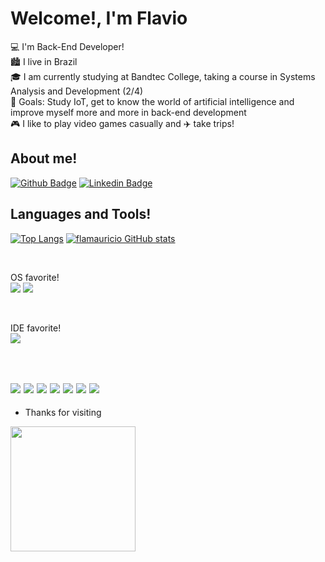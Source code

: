  # Welcome!, I'm Flavio

💻 I'm Back-End Developer!
<br>
🏙️ I live in Brazil
<br>
🎓 I am currently studying at Bandtec College, taking a course in Systems Analysis and Development (2/4)
<br>
🚀 Goals: Study IoT, get to know the world of artificial intelligence and improve myself more and more in back-end development
<br>
🎮 I like to play video games casually and ✈️ take trips!

## About me!
[![Github Badge](https://img.shields.io/badge/-Github-000?style=flat-square&logo=Github&logoColor=white&link=https://github.com/flamauricio)](https://github.com/flamauricio)
[![Linkedin Badge](https://img.shields.io/badge/-LinkedIn-blue?style=flat-square&logo=Linkedin&logoColor=white&link=https://www.linkedin.com/in/flaviomauricio17/)]( https://www.linkedin.com/in/flaviomauricio17/)

## Languages and Tools!
 [![Top Langs](https://github-readme-stats.vercel.app/api/top-langs/?username=flamauricio)](https://github.com/flamauricio/github-readme-stats) [![flamauricio GitHub stats](https://github-readme-stats.vercel.app/api?username=flamauricio)](https://github.com/flamauricio/github-readme-stats)
 
<br>

OS favorite!
<br>
<img src="https://img.shields.io/badge/Linux-FCC624?style=for-the-badge&logo=linux&logoColor=black" /> <img src="https://img.shields.io/badge/Ubuntu-E95420?style=for-the-badge&logo=ubuntu&logoColor=white" />

<br>

IDE favorite! 
<br>
<img src="https://img.shields.io/badge/Visual_Studio_Code-0078D4?style=for-the-badge&logo=visual%20studio%20code&logoColor=white" />

<br>

<img src="https://img.shields.io/badge/HTML5-E34F26?style=for-the-badge&logo=html5&logoColor=white" /> <img src= "https://img.shields.io/badge/JavaScript-323330?style=for-the-badge&logo=javascript&logoColor=F7DF1E" /> <img src= "https://img.shields.io/badge/TypeScript-007ACC?style=for-the-badge&logo=typescript&logoColor=white" /> <img src="https://img.shields.io/badge/Java-ED8B00?style=for-the-badge&logo=java&logoColor=white" /> <img src="https://img.shields.io/badge/Node.js-339933?style=for-the-badge&logo=nodedotjs&logoColor=white" /> <img src="https://img.shields.io/badge/npm-CB3837?style=for-the-badge&logo=npm&logoColor=white" /> <img src="https://img.shields.io/badge/Yarn-2C8EBB?style=for-the-badge&logo=yarn&logoColor=white" />
-----------------------------------------------------------------------------------------------------------------------------------------------------------------------------
- Thanks for visiting
<img src=https://github.com/TheDudeThatCode/TheDudeThatCode/blob/master/Assets/Developer.gif width="200" >
